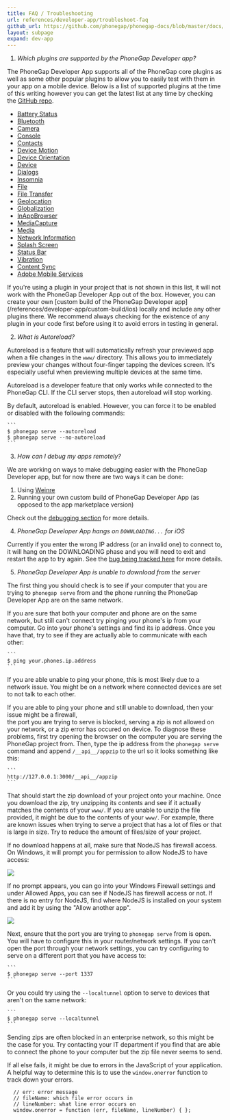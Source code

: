 ```yaml
---
title: FAQ / Troubleshooting
url: references/developer-app/troubleshoot-faq
github_url: https://github.com/phonegap/phonegap-docs/blob/master/docs/references/developer-app/10-troubleshoot-faq.html.md
layout: subpage
expand: dev-app
---
```


1. *Which plugins are supported by the PhoneGap Developer app?*

 The PhoneGap Developer App supports all of the PhoneGap core plugins as well as some other popular plugins to allow you to easily test with
 them in your app on a mobile device. Below is a list of supported plugins at the time of this writing however you can get the latest list at
 any time by checking the [GitHub repo](https://github.com/phonegap/phonegap-app-developer/tree/master/plugins).  

  - [Battery Status](https://www.npmjs.com/package/cordova-plugin-battery-status) 
  - [Bluetooth](http://evothings.com/doc/plugins/com.megster.cordova.bluetoothserial/index.html)
  - [Camera](https://www.npmjs.com/package/cordova-plugin-camera)
  - [Console](https://www.npmjs.com/package/cordova-plugin-console)
  - [Contacts](https://www.npmjs.com/package/cordova-plugin-contacts)
  - [Device Motion](https://www.npmjs.com/package/cordova-plugin-device-motion)
  - [Device Orientation](https://www.npmjs.com/package/cordova-plugin-device-orientation)
  - [Device](https://www.npmjs.com/package/cordova-plugin-device)
  - [Dialogs](https://www.npmjs.com/package/cordova-plugin-dialogs)
  - [Insomnia](https://github.com/EddyVerbruggen/Insomnia-PhoneGap-Plugin) 
  - [File](https://www.npmjs.com/package/cordova-plugin-file)
  - [File Transfer](https://www.npmjs.com/package/cordova-plugin-file-transfer)
  - [Geolocation](https://www.npmjs.com/package/cordova-plugin-geolocation)
  - [Globalization](https://www.npmjs.com/package/cordova-plugin-globalization)
  - [InAppBrowser](https://www.npmjs.com/package/cordova-plugin-inappbrowser)
  - [MediaCapture](https://www.npmjs.com/package/cordova-plugin-media-capture)
  - [Media](https://www.npmjs.com/package/cordova-plugin-media)
  - [Network Information](https://www.npmjs.com/package/cordova-plugin-network-information)
  - [Splash Screen](https://www.npmjs.com/package/cordova-plugin-splashscreen)
  - [Status Bar](https://www.npmjs.com/package/cordova-plugin-statusbar)
  - [Vibration](https://www.npmjs.com/package/cordova-plugin-vibration)
  - [Content Sync](https://www.npmjs.com/package/phonegap-plugin-contentsync)
  - [Adobe Mobile Services](https://github.com/Adobe-Marketing-Cloud/mobile-services)

 <div class='alert--warning'>If you're using a plugin in your project that is not shown in this list, it will not work with the PhoneGap Developer 
 App out of the box. However, you can create your own [custom build of the PhoneGap Developer app](/references/developer-app/custom-build/ios)
 locally and include any other plugins there. We recommend always checking for the existence of any plugin in your code first before using it 
 to avoid errors in testing in general.</div>  
 
2. *What is Autoreload?*
    
 Autoreload is a feature that will automatically refresh your previewed app
 when a file changes in the `www/` directory. This allows you to immediately
 preview your changes without four-finger tapping the devices screen. It's
 especially useful when previewing multiple devices at the same time.
    
 Autoreload is a developer feature that only works while connected to the
 PhoneGap CLI. If the CLI server stops, then autoreload will stop working.
    
 By default, autoreload is enabled. However, you can force it to be enabled
 or disabled with the following commands:
    
    ```
    $ phonegap serve --autoreload
    $ phonegap serve --no-autoreload
    ```
    
3. *How can I debug my apps remotely?* 

  We are working on ways to make debugging easier with the PhoneGap Developer app, but for now there are two ways it can be done:
   1. Using [Weinre](https://www.npmjs.com/package/weinre)  
   2. Running your own custom build of PhoneGap Developer App (as opposed to the app marketplace version)

 Check out the [debugging section](/references/developer-app/debugging) for more details.   

4. *PhoneGap Developer App hangs on `DOWNLOADING...` for iOS*

 Currently if you enter the wrong IP address (or an invalid one) to connect to, it will hang on the DOWNLOADING phase and you will need to exit and
 restart the app to try again. See the [bug being tracked here](https://github.com/phonegap/phonegap-app-developer/issues/338) for more details.
    
5. *PhoneGap Developer App is unable to download from the server*

  The first thing you should check is to see if your computer that you are trying to `phonegap serve` from and the phone running the PhoneGap Developer App are on the same network. 

  If you are sure that both your computer and phone are on the same network, but still can't connect try
  pinging your phone's ip from your computer. Go into your phone's settings and find its ip address.
  Once you have that, try to see if they are actually able to communicate with each other:

    ```
    $ ping your.phones.ip.address
    ```

  If you are able unable to ping your phone, this is most likely due to a network issue. You might be on a network where connected devices are set to not talk to each other.

  If you are able to ping your phone and still unable to download, then your issue might be a firewall,  
  the port you are trying to serve is blocked, serving a zip is not allowed on your network, or a zip error has occured on device. To diagnose these problems, first try opening the browser on the computer you are serving the PhoneGap project from. Then, type the ip address from the `phonegap serve` command and append `/__api__/appzip` to the url so it looks something like this:

    ```
    http://127.0.0.1:3000/__api__/appzip
    ```

  That should start the zip download of your project onto your machine. Once you download the zip, try 
  unzipping its contents and see if it actually matches the contents of your `www/`. If you are unable to unzip the file provided, it might be due to the contents of your `www/`. For example, there are known issues when trying to serve a project that has a lot of files or that is large in size. Try to reduce the amount of files/size of your project.

  If no download happens at all, make sure that NodeJS has firewall access. On Windows, it will prompt you for permission to allow NodeJS to have access:

  <img class="mobile-image" src="/images/node_js_allow_firewall.png">

  If no prompt appears, you can go into your Windows Firewall settings and under Allowed Apps, you can see if NodeJS has firewall access or not. If there is no entry for NodeJS, find where NodeJS is installed on your system and add it by using the "Allow another app". 

  <img class="mobile-image" src="/images/node_js_firewall_allowed_apps.png">

  Next, ensure that the port you are trying to `phonegap serve` from is open. You will have to configure 
  this in your router/network settings. If you can't open the port through your network settings, you can try configuring to serve on a different port that you have access to:

    ```
    $ phonegap serve --port 1337
    ```

  Or you could try using the `--localtunnel` option to serve to devices that aren't on the same network:

    ```
    $ phonegap serve --localtunnel
    ```

  Sending zips are often blocked in an enterprise network, so this might be the case for you. Try contacting your IT department if you find that are able to connect the phone to your computer but the zip file never seems to send. 

  If all else fails, it might be due to errors in the JavaScript of your application. A helpful way to determine this is to use the `window.onerror` function to track down your errors.

  ```
    // err: error message
    // fileName: which file error occurs in
    // lineNumber: what line error occurs on
    window.onerror = function (err, fileName, lineNumber) { };
  ```
